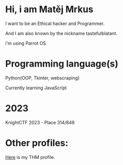 # Hi, i am Matěj Mrkus
I want to be an Ethical hacker and Programmer.

And I am also known by the nickname tastefulblatant.

i'm using Parrot OS.

# Programming language(s)

Python(OOP, Tkinter, webscraping)

Currently learning JavaScript

# 2023
KnightCTF 2023 - Place 314/848

# Other profiles:
[Here](https://tryhackme.com/p/tastefulblatant) is my THM profile.
